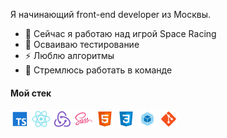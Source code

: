 Я начинающий front-end developer из Москвы.

- 🔭 Сейчас я работаю над игрой Space Racing
- 🌱 Осваиваю тестирование
- ⚡ Люблю алгоритмы
- 👯 Стремлюсь работать в команде

#### Мой стек

<img src='./assets/icons/icons8-typescript-30.png'> <img src='./assets/icons/icons8-react-native-30.png'/> <img src='./assets/icons/icons8-redux-30.png' /> <img src='./assets/icons/icons8-sass-30.png' /> <img src='./assets/icons/icons8-html-5-30.png' /> <img src='./assets/icons/icons8-css3-30.png' /> <img src='./assets/icons/icons8-webpack-30.png' /> <img src='./assets/icons/icons8-git-30.png' />

<!--
**diglibum/diglibum** is a ✨ _special_ ✨ repository because its `README.md` (this file) appears on your GitHub profile.
Here are some ideas to get you started:
- 🤔 I’m looking for help with ...
- 💬 Ask me about ...
- 📫 How to reach me: ...
- 😄 Pronouns: ...
-->
